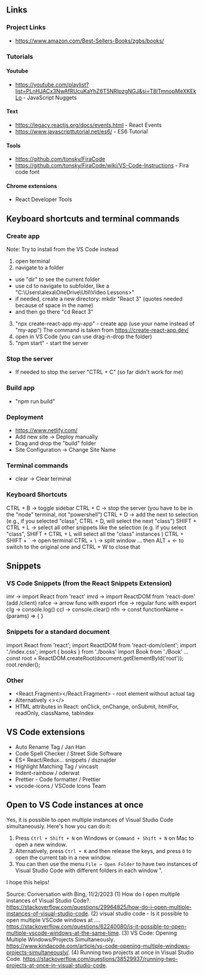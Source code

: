 ## Links

### Project Links

- https://www.amazon.com/Best-Sellers-Books/zgbs/books/

### Tutorials

#### Youtube

- https://youtube.com/playlist?list=PLnHJACx3NwAfRUcuKaYhZ6T5NRIpzgNGJ&si=T8lTmnopMeXKEkLo - JavaScript Nuggets

#### Text

- https://legacy.reactjs.org/docs/events.html - React Events
- https://www.javascripttutorial.net/es6/ - ES6 Tutorial

#### Tools

- https://github.com/tonsky/FiraCode
- https://github.com/tonsky/FiraCode/wiki/VS-Code-Instructions - Fira code font

#### Chrome extensions

- React Developer Tools

## Keyboard shortcuts and terminal commands

### Create app

Note: Try to install from the VS Code instead

1. open terminal
2. navigate to a folder

- use "dir" to see the current folder
- use cd to navigate to subfolder, like a "C:\Users\alexa\OneDrive\Util\Video Lessons>"
- if needed, create a new directory: mkdir "React 3" (quotes needed because of space in the name)
- and then go there "cd React 3"

3. "npx create-react-app my-app" - create app (use your name instead of "my-app") The command is taken from https://create-react-app.dev/
4. open in VS Code (you can use drag-n-drop the folder)
5. "npm start" - start the server

### Stop the server

- If needed to stop the server "CTRL + C" (so far didn't work for me)

### Build app

- "npm run build"

### Deployment

- https://www.netlify.com/
- Add new site -> Deploy manually
- Drag and drop the "build" folder
- Site Configuration -> Change Site Name

### Terminal commands

- clear -> Clear terminal

### Keyboard Shortcuts

CTRL + B -> toggle sidebar
CTRL + C -> stop the server (you have to be in the "node" terminal, not "powershell")
CTRL + D -> add the next to selection (e.g., if you selected "class", CTRL + D, will select the next "class")
SHIFT + CTRL + L -> select all other snippets like the selection (e.g. if you select "class", SHIFT + CTRL + L will select all the "class" instances )
CTRL + SHIFT + ` -> open terminal
CTRL + \ -> split window
... then ALT + <- to switch to the original one and CTRL + W to close that

## Snippets

### VS Code Snippets (from the React Snippets Extension)

imr → import React from 'react'
imrd → import ReactDOM from 'react-dom' (add /client)
rafce → arrow func with export
rfce → regular func with export
clg → console.log()
ccl → console.clear()
nfn → const functionName = (params) => { }

### Snippets for a standard document

import React from 'react';
import ReactDOM from 'react-dom/client';
import './index.css';
import { books } from './books'
import Book from './Book'
...
const root = ReactDOM.createRoot(document.getElementById('root'));
root.render(<BookList />);

### Other

- <React.Fragment></React.Fragment> - root element without actual tag
- Alternatively <></>
- HTML attributes in React: onClick, onChange, onSubmit, htmlFor, readOnly, className, tabIndex

## VS Code extensions

- Auto Rename Tag / Jan Han
- Code Spell Checker / Street Side Software
- ES+ React/Redux... snippets / dsznajder
- Highlight Matching Tag / vincaslt
- Indent-rainbow / oderwat
- Prettier - Code formatter / Prettier
- vscode-icons / VSCode Icons Team

## Open to VS Code instances at once

Yes, it is possible to open multiple instances of Visual Studio Code simultaneously. Here's how you can do it:

1. Press `Ctrl + Shift + N` on Windows or `Command + Shift + N` on Mac to open a new window.
2. Alternatively, press `Ctrl + K` and then release the keys, and press `O` to open the current tab in a new window.
3. You can then use the menu `File → Open Folder` to have two instances of Visual Studio Code with different folders in each window ¹.

I hope this helps!

Source: Conversation with Bing, 11/2/2023
(1) How do I open multiple instances of Visual Studio Code?. https://stackoverflow.com/questions/29964825/how-do-i-open-multiple-instances-of-visual-studio-code.
(2) visual studio code - Is it possible to open multiple VSCode windows at .... https://stackoverflow.com/questions/62240080/is-it-possible-to-open-multiple-vscode-windows-at-the-same-time.
(3) VS Code: Opening Multiple Windows/Projects Simultaneously. https://www.kindacode.com/article/vs-code-opening-multiple-windows-projects-simultaneously/.
(4) Running two projects at once in Visual Studio Code. https://stackoverflow.com/questions/38529937/running-two-projects-at-once-in-visual-studio-code.
